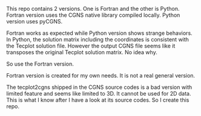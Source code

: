 This repo contains 2 versions. One is Fortran and the other is Python. Fortran version uses the CGNS native library compiled locally. Python version uses pyCGNS.

Fortran works as expected while Python version shows strange behaviors. In Python, the solution matrix including the coordinates is consistent with the Tecplot solution file. However the output CGNS file seems like it transposes the original Tecplot solution matrix. No idea why.

So use the Fortran version.

Fortran version is created for my own needs. It is not a real general version.

The tecplot2cgns shipped in the CGNS source codes is a bad version with limited feature and seems like limited to 3D. It cannot be used for 2D data. This is what I know after I have a look at its source codes. So I create this repo.

